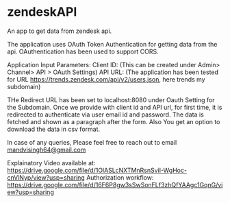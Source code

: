 # zendeskAPI
An app to get data from zendesk api.

The application uses OAuth Token Authentication for getting data from the api.
OAuthentication has been used to support CORS. 

Application Input Parameters: 
Client ID: (This can be created under Admin> Channel> API > OAuth Settings)
API URL: (The application has been tested for URL https://trends.zendesk.com/api/v2/users.json, here trends my subdomain)

THe Redirect URL has been set to localhost:8080 under Oauth Setting for the Subdomain.
Once we provide with client id and API url, for first time, it is redirected to authenticate via user email id and password. The data is fetched and
shown as a paragraph after the form. Also  You get an option to download the data in csv format. 

In case of any queries, Please feel free to reach out to email mandvisingh64@gmail.com

Explainatory Video available at: https://drive.google.com/file/d/1OlASLcNXTMnRsnSviI-WgHoc-cnVlNyp/view?usp=sharing
Authorization workflow: https://drive.google.com/file/d/16F6P8gw3sSwSonFLf3zhQfYAAgc1GqnG/view?usp=sharing
